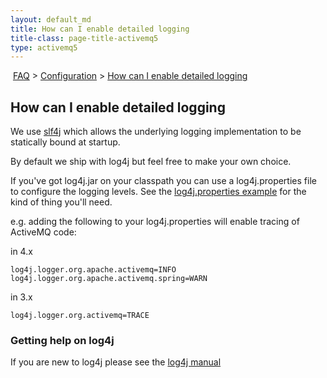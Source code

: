 ```yaml
---
layout: default_md
title: How can I enable detailed logging 
title-class: page-title-activemq5
type: activemq5
---
```


 [FAQ](faq) > [Configuration](configuration) > [How can I enable detailed logging](how-can-i-enable-detailed-logging)


How can I enable detailed logging
---------------------------------

We use [slf4j](#) which allows the underlying logging implementation to be statically bound at startup. 
 
By default we ship with log4j but feel free to make your own choice.

If you've got log4j.jar on your classpath you can use a log4j.properties file to configure the logging levels. See the [log4j.properties example](https://github.com/apache/activemq/blob/main/activemq-broker/src/test/resources/log4j.properties) for the kind of thing you'll need.

e.g. adding the following to your log4j.properties will enable tracing of ActiveMQ code:

in 4.x
```
log4j.logger.org.apache.activemq=INFO
log4j.logger.org.apache.activemq.spring=WARN
```
in 3.x
```
log4j.logger.org.activemq=TRACE
```

### Getting help on log4j

If you are new to log4j please see the [log4j manual](http://logging.apache.org/log4j/docs/manual.html)


